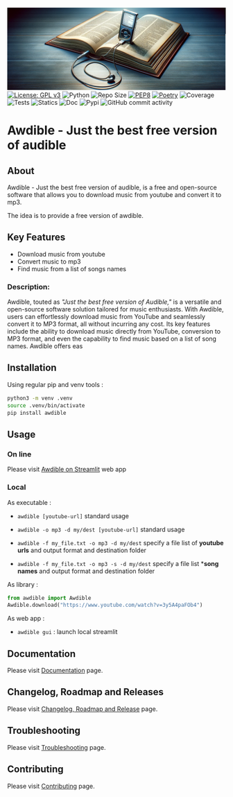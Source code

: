 ![image](./docs/assets/img/image.png)
[![License: GPL v3](https://img.shields.io/badge/License-GPLv3-blue.svg)](https://www.gnu.org/licenses/gpl-3.0)
![Python](https://img.shields.io/badge/python-3.10.x-green.svg)
![Repo Size](https://img.shields.io/github/repo-size/AlexandreGazagnes/awdible)
[![PEP8](https://img.shields.io/badge/code%20style-pep8-orange.svg)](https://www.python.org/dev/peps/pep-0008/)
[![Poetry](https://img.shields.io/endpoint?url=https://python-poetry.org/badge/v0.json)](https://python-poetry.org/)
![Coverage](https://github.com/AlexandreGazagnes/awdible/blob/main/docs/assets/img/cov.svg?raw=true)
![Tests](https://github.com/AlexandreGazagnes/awdible/actions/workflows/tests.yaml/badge.svg)
![Statics](https://github.com/AlexandreGazagnes/awdible/actions/workflows/statics.yaml/badge.svg)
![Doc](https://github.com/AlexandreGazagnes/awdible/actions/workflows/docs.yaml/badge.svg)
![Pypi](https://github.com/AlexandreGazagnes/awdible/actions/workflows/publish.yaml/badge.svg)
![GitHub commit activity](https://img.shields.io/github/commit-activity/m/AlexandreGazagnes/awdible)

# Awdible - Just the best free version of audible

## About
Awdible - Just the best free version of audible, is a free and open-source software that allows you to download music from youtube and convert it to mp3.

The idea is to provide a free version of awdible.

## Key Features

* Download music from youtube
* Convert music to mp3
* Find music from a list of songs names

### Description:
Awdible, touted as *"Just the best free version of Audible,"* is a versatile and open-source software solution tailored for music enthusiasts. With Awdible, users can effortlessly download music from YouTube and seamlessly convert it to MP3 format, all without incurring any cost. Its key features include the ability to download music directly from YouTube, conversion to MP3 format, and even the capability to find music based on a list of song names. Awdible offers eas


## Installation

Using regular pip and venv tools :

```bash
python3 -m venv .venv
source .venv/bin/activate
pip install awdible
```

## Usage

### On line

Please visit [Awdible on Streamlit]("https://awdible.streamlit.app/") web app


### Local


As executable :

* ```awdible [youtube-url]``` standard usage

* ```awdible -o mp3 -d my/dest [youtube-url]``` standard usage

* ```awdible -f my_file.txt -o mp3 -d my/dest``` specify a file list of **youtube urls** and output format and destination folder

* ```awdible -f my_file.txt -o mp3 -s -d my/dest``` specify a file list ***song names** and output format and destination folder



As library :

```python
from awdible import Awdible
Awdible.download("https://www.youtube.com/watch?v=3y5A4paFOb4")
```

As web app :

* ```awdible gui``` : launch local streamlit



## Documentation

Please visit [Documentation](https://alexandregazagnes.github.io/awdible/) page.


## Changelog, Roadmap and Releases

Please visit [Changelog, Roadmap and Release](https://alexandregazagnes.github.io/awdible/CHANGELOG/) page.

## Troubleshooting

Please visit [Troubleshooting](https://alexandregazagnes.github.io/awdible/TROUBLESHOOTING/) page.


## Contributing

Please visit [Contributing](https://alexandregazagnes.github.io/awdible/CONTRIBUTING/) page.
